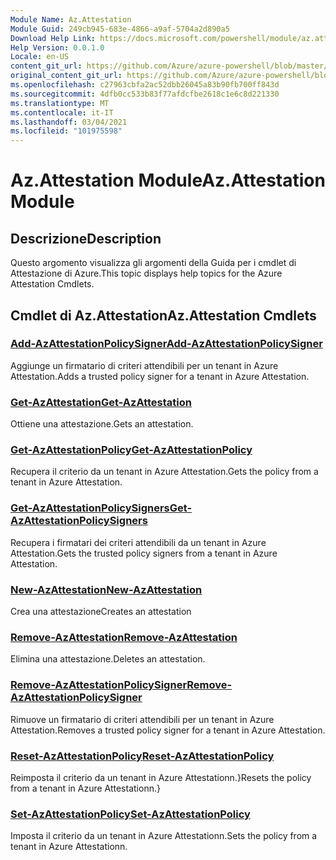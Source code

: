 ```yaml
---
Module Name: Az.Attestation
Module Guid: 249cb945-683e-4866-a9af-5704a2d890a5
Download Help Link: https://docs.microsoft.com/powershell/module/az.attestation
Help Version: 0.0.1.0
Locale: en-US
content_git_url: https://github.com/Azure/azure-powershell/blob/master/src/Attestation/Attestation/help/Az.Attestation.md
original_content_git_url: https://github.com/Azure/azure-powershell/blob/master/src/Attestation/Attestation/help/Az.Attestation.md
ms.openlocfilehash: c27963cbfa2ac52dbb26045a83b90fb700ff843d
ms.sourcegitcommit: 4dfb0cc533b83f77afdcfbe2618c1e6c8d221330
ms.translationtype: MT
ms.contentlocale: it-IT
ms.lasthandoff: 03/04/2021
ms.locfileid: "101975598"
---
```

# <span data-ttu-id="5817b-101">Az.Attestation Module</span><span class="sxs-lookup"><span data-stu-id="5817b-101">Az.Attestation Module</span></span>
## <span data-ttu-id="5817b-102">Descrizione</span><span class="sxs-lookup"><span data-stu-id="5817b-102">Description</span></span>
<span data-ttu-id="5817b-103">Questo argomento visualizza gli argomenti della Guida per i cmdlet di Attestazione di Azure.</span><span class="sxs-lookup"><span data-stu-id="5817b-103">This topic displays help topics for the Azure Attestation Cmdlets.</span></span>

## <span data-ttu-id="5817b-104">Cmdlet di Az.Attestation</span><span class="sxs-lookup"><span data-stu-id="5817b-104">Az.Attestation Cmdlets</span></span>
### [<span data-ttu-id="5817b-105">Add-AzAttestationPolicySigner</span><span class="sxs-lookup"><span data-stu-id="5817b-105">Add-AzAttestationPolicySigner</span></span>](Add-AzAttestationPolicySigner.md)
<span data-ttu-id="5817b-106">Aggiunge un firmatario di criteri attendibili per un tenant in Azure Attestation.</span><span class="sxs-lookup"><span data-stu-id="5817b-106">Adds a trusted policy signer for a tenant in Azure Attestation.</span></span>

### [<span data-ttu-id="5817b-107">Get-AzAttestation</span><span class="sxs-lookup"><span data-stu-id="5817b-107">Get-AzAttestation</span></span>](Get-AzAttestation.md)
<span data-ttu-id="5817b-108">Ottiene una attestazione.</span><span class="sxs-lookup"><span data-stu-id="5817b-108">Gets an attestation.</span></span>

### [<span data-ttu-id="5817b-109">Get-AzAttestationPolicy</span><span class="sxs-lookup"><span data-stu-id="5817b-109">Get-AzAttestationPolicy</span></span>](Get-AzAttestationPolicy.md)
<span data-ttu-id="5817b-110">Recupera il criterio da un tenant in Azure Attestation.</span><span class="sxs-lookup"><span data-stu-id="5817b-110">Gets the policy from a tenant in Azure Attestation.</span></span>

### [<span data-ttu-id="5817b-111">Get-AzAttestationPolicySigners</span><span class="sxs-lookup"><span data-stu-id="5817b-111">Get-AzAttestationPolicySigners</span></span>](Get-AzAttestationPolicySigners.md)
<span data-ttu-id="5817b-112">Recupera i firmatari dei criteri attendibili da un tenant in Azure Attestation.</span><span class="sxs-lookup"><span data-stu-id="5817b-112">Gets the trusted policy signers from a tenant in Azure Attestation.</span></span>

### [<span data-ttu-id="5817b-113">New-AzAttestation</span><span class="sxs-lookup"><span data-stu-id="5817b-113">New-AzAttestation</span></span>](New-AzAttestation.md)
<span data-ttu-id="5817b-114">Crea una attestazione</span><span class="sxs-lookup"><span data-stu-id="5817b-114">Creates an attestation</span></span>

### [<span data-ttu-id="5817b-115">Remove-AzAttestation</span><span class="sxs-lookup"><span data-stu-id="5817b-115">Remove-AzAttestation</span></span>](Remove-AzAttestation.md)
<span data-ttu-id="5817b-116">Elimina una attestazione.</span><span class="sxs-lookup"><span data-stu-id="5817b-116">Deletes an attestation.</span></span>

### [<span data-ttu-id="5817b-117">Remove-AzAttestationPolicySigner</span><span class="sxs-lookup"><span data-stu-id="5817b-117">Remove-AzAttestationPolicySigner</span></span>](Remove-AzAttestationPolicySigner.md)
<span data-ttu-id="5817b-118">Rimuove un firmatario di criteri attendibili per un tenant in Azure Attestation.</span><span class="sxs-lookup"><span data-stu-id="5817b-118">Removes a trusted policy signer for a tenant in Azure Attestation.</span></span>

### [<span data-ttu-id="5817b-119">Reset-AzAttestationPolicy</span><span class="sxs-lookup"><span data-stu-id="5817b-119">Reset-AzAttestationPolicy</span></span>](Reset-AzAttestationPolicy.md)
<span data-ttu-id="5817b-120">Reimposta il criterio da un tenant in Azure Attestationn.}</span><span class="sxs-lookup"><span data-stu-id="5817b-120">Resets the policy from a tenant in Azure Attestationn.}</span></span>

### [<span data-ttu-id="5817b-121">Set-AzAttestationPolicy</span><span class="sxs-lookup"><span data-stu-id="5817b-121">Set-AzAttestationPolicy</span></span>](Set-AzAttestationPolicy.md)
<span data-ttu-id="5817b-122">Imposta il criterio da un tenant in Azure Attestationn.</span><span class="sxs-lookup"><span data-stu-id="5817b-122">Sets the policy from a tenant in Azure Attestationn.</span></span>

